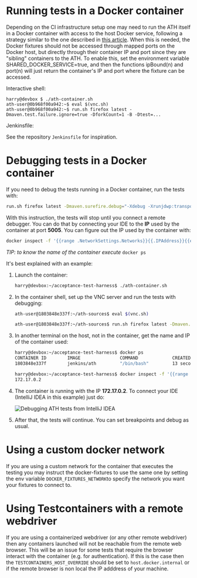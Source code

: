 # Running tests in a Docker container

Depending on the CI infrastructure setup one may need to run the ATH itself in a Docker container with access to the host Docker service,
following a strategy similar to the one described in [this article](http://jpetazzo.github.io/2015/09/03/do-not-use-docker-in-docker-for-ci/).
When this is needed, the Docker fixtures should not be accessed through mapped ports on the Docker host,
but directly through their container IP and port since they are "sibling" containers to the ATH.
To enable this, set the environment variable SHARED_DOCKER_SERVICE=true, and then the functions ipBound(n) and port(n) will just return the container's IP and port where the fixture can be accessed.

Interactive shell:
```
harry@devbox $ ./ath-container.sh
ath-user@0b968f00a942:~$ eval $(vnc.sh)
ath-user@0b968f00a942:~$ run.sh firefox latest -Dmaven.test.failure.ignore=true -DforkCount=1 -B -Dtest=...
```

Jenkinsfile:

See the repository `Jenkinsfile` for inspiration.

# Debugging tests in a Docker container
If you need to debug the tests running in a Docker container, run the tests with:

```bash
run.sh firefox latest -Dmaven.surefire.debug="-Xdebug -Xrunjdwp:transport=dt_socket,server=y,suspend=y,address=*:5005 -Xnoagent -Djava.compiler=NONE" -Dtest=...
```

With this instruction, the tests will stop until you connect a remote debugger.
You can do that by connecting your IDE to the **IP** used by the container at port **5005**.
You can figure out the IP used by the container with:

```bash
docker inspect -f '{{range .NetworkSettings.Networks}}{{.IPAddress}}{{end}}' NAME_OF_THE_CONTAINER_RUNNING
```

*TIP: to know the name of the container execute* `docker ps`

It's best explained with an example:

1. Launch the container:
   ```bash
   harry@devbox:~/acceptance-test-harness$ ./ath-container.sh
   ```

1. In the container shell, set up the VNC server and run the tests with debugging:

   ```bash
   ath-user@1803848e337f:~/ath-sources$ eval $(vnc.sh)
   ```

   ```bash
   ath-user@1803848e337f:~/ath-sources$ run.sh firefox latest -Dmaven.surefire.debug="-Xdebug -Xrunjdwp:transport=dt_socket,server=y,suspend=y,address=*:5005 -Xnoagent -Djava.compiler=NONE" -DrunSmokeTests
   ```
1. In another terminal on the host, not in the container, get the name and IP of the container used:

   ```bash
   harry@devbox:~/acceptance-test-harness$ docker ps
   CONTAINER ID        IMAGE               COMMAND             CREATED             STATUS              PORTS                     NAMES
   1803848e337f        jenkins/ath         "/bin/bash"         13 seconds ago      Up 13 seconds       0.0.0.0:32818->5942/tcp   musing_euler
   ```
   ```bash
   harry@devbox:~/acceptance-test-harness$ docker inspect -f '{{range .NetworkSettings.Networks}}{{.IPAddress}}{{end}}' musing_euler
   172.17.0.2
   ```

1. The container is running with the IP **172.17.0.2**. To connect your IDE (IntelliJ IDEA in this example) just do:

   ![Debugging ATH tests from IntelliJ IDEA](img/debuging-ath-containerized-from-idea.png)

1. After that, the tests will continue. You can set breakpoints and debug as usual.

# Using a custom docker network

If you are using a custom network for the container that executes the testing you may instruct the docker-fixtures to use the same one by setting the env variable `DOCKER_FIXTURES_NETWORK`to specify the network you want your fixtures to connect to. 

# Using Testcontainers with a remote webdriver

If you are using a containerized webdriver (or any other remote webdriver) then any containers launched will not be reachable from the remote web browser.
This will be an issue for some tests that require the browser interact with the container (e.g. for authentication).
If this is the case then the `TESTCONTAINERS_HOST_OVERRIDE` should be set to `host.docker.internal` or if the remote browser is non local the IP adddress of your machine.

